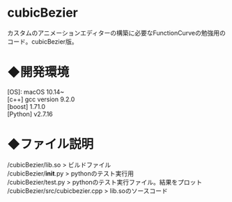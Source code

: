 # cubicBezier
カスタムのアニメーションエディターの構築に必要なFunctionCurveの勉強用のコード。cubicBezier版。


# ◆開発環境  
 [OS]: macOS 10.14~  
 [c++] gcc version 9.2.0  
 [boost] 1.71.0  
 [Python] v2.7.16  


# ◆ファイル説明  
/cubicBezier/lib.so              > ビルドファイル  
/cubicBezier/__init__.py         > pythonのテスト実行用  
/cubicBezier/test.py             > pythonのテスト実行ファイル。結果をプロット  
/cubicBezier/src/cubicbezier.cpp > lib.soのソースコード  

